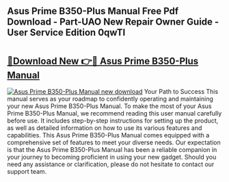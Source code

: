 ## Asus Prime B350-Plus Manual Free Pdf Download - Part-UAO New Repair Owner Guide - User Service Edition 0qwTl

# <h2><a href="http://cf18747.oget.top/?id=Asus+Prime+B350-Plus+Manual">🔗Download New 👉🔴 Asus Prime B350-Plus Manual</a></h2>

[![Asus Prime B350-Plus Manual new download](https://i.imgur.com/5g1atiW.png)](http://cf18747.oget.top/?id=Asus+Prime+B350-Plus+Manual)
Your Path to Success This manual serves as your roadmap to confidently operating and maintaining your new Asus Prime B350-Plus Manual. To make the most of your Asus Prime B350-Plus Manual, we recommend reading this user manual carefully before use. It includes step-by-step instructions for setting up the product, as well as detailed information on how to use its various features and capabilities. This Asus Prime B350-Plus Manual comes equipped with a comprehensive set of features to meet your diverse needs. Our expectation is that the Asus Prime B350-Plus Manual has been a reliable companion in your journey to becoming proficient in using your new gadget. Should you need any assistance or clarification, please do not hesitate to contact our support team.
